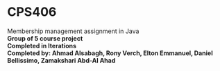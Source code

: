 # CPS406
Membership management assignment in Java  
**Group of 5 course project  
Completed in Iterations  
Completed by: Ahmad Alsabagh, Rony Verch, Elton Emmanuel, Daniel Bellissimo, Zamakshari Abd-Al Ahad**
